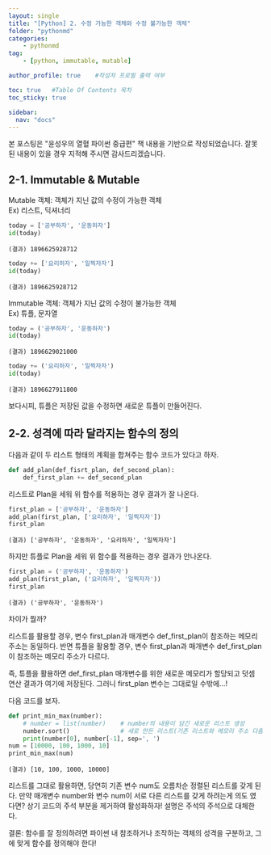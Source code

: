 ```yaml
---
layout: single
title: "[Python] 2. 수정 가능한 객체와 수정 불가능한 객체"
folder: "pythonmd"
categories:
    - pythonmd
tag:
    - [python, immutable, mutable]

author_profile: true    #작성자 프로필 출력 여부

toc: true   #Table Of Contents 목차 
toc_sticky: true

sidebar:
  nav: "docs"
---
```


본 포스팅은 "윤성우의 열혈 파이썬 중급편" 책 내용을 기반으로 작성되었습니다.
잘못된 내용이 있을 경우 지적해 주시면 감사드리겠습니다.

## 2-1. Immutable & Mutable

Mutable 객체: 객체가 지닌 값의 수정이 가능한 객체<br/>
Ex) 리스트, 딕셔너리

```python
today = ['공부하자', '운동하자']
id(today)
```
    (결과) 1896625928712




```python
today += ['요리하자', '일찍자자']
id(today)
```
    (결과) 1896625928712

Immutable 객체: 객체가 지닌 값의 수정이 불가능한 객체<br/>
Ex) 튜플, 문자열

```python
today = ('공부하자', '운동하자')
id(today)
```
    (결과) 1896629021000




```python
today += ('요리하자', '일찍자자')
id(today)
```
    (결과) 1896627911800

보다시피, 튜플은 저장된 값을 수정하면 새로운 튜플이 만들어진다.

## 2-2. 성격에 따라 달라지는 함수의 정의
다음과 같이 두 리스트 형태의 계획을 합쳐주는 함수 코드가 있다고 하자.
```python
def add_plan(def_fisrt_plan, def_second_plan):
    def_first_plan += def_second_plan
```

리스트로 Plan을 세워 위 함수를 적용하는 경우 결과가 잘 나온다.
```python
first_plan = ['공부하자', '운동하자']
add_plan(first_plan, ['요리하자', '일찍자자'])
first_plan
```
    (결과) ['공부하자', '운동하자', '요리하자', '일찍자자']

하지만 튜플로 Plan을 세워 위 함수를 적용하는 경우 결과가 안나온다.
```python
first_plan = ('공부하자', '운동하자')
add_plan(first_plan, ('요리하자', '일찍자자'))
first_plan
```
    (결과) ('공부하자', '운동하자')


차이가 뭘까?

리스트를 활용할 경우, 변수 first_plan과 매개변수 def_first_plan이 참조하는 메모리 주소는 동일하다.
반면 튜플을 활용할 경우, 변수 first_plan과 매개변수 def_first_plan이 참조하는 메모리 주소가 다르다.

즉, 튜플을 활용하면 def_first_plan 매개변수를 위한 새로운 메모리가 할당되고 덧셈 연산 결과가 여기에 저장된다. 그러니 first_plan 변수는 그대로일 수밖에...!

다음 코드를 보자.
```python
def print_min_max(number):
    # number = list(number)    # number의 내용이 담긴 새로운 리스트 생성
    number.sort()              # 새로 만든 리스트(기존 리스트와 메모리 주소 다름) 오름차순 정렬
    print(number[0], number[-1], sep=', ')
num = [10000, 100, 1000, 10]
print_min_max(num)
```
    (결과) [10, 100, 1000, 10000]

리스트를 그대로 활용하면, 당연히 기존 변수 num도 오름차순 정렬된 리스트를 갖게 된다.
만약 매개변수 number와 변수 num이 서로 다른 리스트를 갖게 하려는게 의도 였다면?
상기 코드의 주석 부분을 제거하여 활성화하자! 설명은 주석의 주석으로 대체한다.

결론: 함수를 잘 정의하려면 파이썬 내 참조하거나 조작하는 객체의 성격을 구분하고, 그에 맞게 함수를 정의해야 한다!
